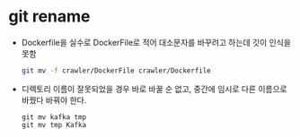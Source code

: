 # git rename

* Dockerfile을 실수로 DockerFile로 적어 대소문자를 바꾸려고 하는데 깃이 인식을 못함

  ```bash
  git mv -f crawler/DockerFile crawler/Dockerfile
  ```

* 디렉토리 이름이 잘못되었을 경우 바로 바꿀 순 없고, 중간에 임시로 다른 이름으로 바꿨다 바꿔야 한다.

  ```shell
  git mv kafka tmp
  git mv tmp Kafka
  ```

  